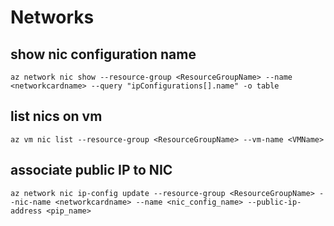 # Networks
## show nic configuration name
`az network nic show --resource-group <ResourceGroupName> --name <networkcardname> --query "ipConfigurations[].name" -o table`
## list nics on vm
`az vm nic list --resource-group <ResourceGroupName> --vm-name <VMName>`
## associate public IP to NIC
`az network nic ip-config update --resource-group <ResourceGroupName> --nic-name <networkcardname> --name <nic_config_name> --public-ip-address <pip_name>`
